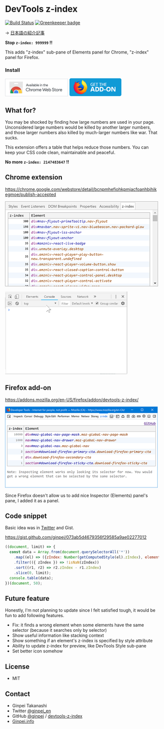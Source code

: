 # DevTools z-index

[![Build Status](https://travis-ci.org/ginpei/devtools-z-index.svg?branch=master)](https://travis-ci.org/ginpei/devtools-z-index) [![Greenkeeper badge](https://badges.greenkeeper.io/ginpei/devtools-z-index.svg)](https://greenkeeper.io/)

→ [日本語の紹介記事](https://ginpen.com/2018/06/20/devtools-z-index/)

**Stop `z-index: 999999` !!**

This adds "z-index" sub-pane of Elements panel for Chrome, "z-index" panel for Firefox.

### Install

[![Download from Chrome Web Store](doc/ChromeWebStore_BadgeWBorder_v2_206x58.png)](https://chrome.google.com/webstore/detail/bcnpmhefiohkpmjacfoanhbjhikegmoe/publish-accepted)
[![Download Firefox add-ons](doc/AMO-button_1.png)](https://addons.mozilla.org/en-US/firefox/addon/devtools-z-index/)

## What for?

You may be shocked by finding how large numbers are used in your page. Unconsidered large numbers would be killed by another larger numbers, and those larger numbers also killed by much-larger numbers like war. That sucks.

This extension offers a table that helps reduce those numbers. You can keep your CSS code clean, maintainable and peaceful.

**No more `z-index: 2147483647` !!**

## Chrome extension

https://chrome.google.com/webstore/detail/bcnpmhefiohkpmjacfoanhbjhikegmoe/publish-accepted

![z-index pane in Elements panel, where you can find all elements with z-index](doc/screenshot.png)

![Click a selector to inspect the element in Elements panel](doc/video-400x269.gif)

## Firefox add-on

https://addons.mozilla.org/en-US/firefox/addon/devtools-z-index/

![z-index panel where you can find all elements with z-index](doc/screenshot-firefox-500.png)

Since Firefox doesn't allow us to add nice Inspector (Elements) panel's pane, I added it as a panel.

## Code snippet

Basic idea was in [Twitter](https://twitter.com/ginpei_jp/status/1006312787813908480) and Gist.

https://gist.github.com/ginpei/073ab5d4679356f29585a9ae02277012

```js
((document, limit) => {
  const data = Array.from(document.querySelectorAll('*'))
    .map((el) => ({zIndex: Number(getComputedStyle(el).zIndex), element: el }))
    .filter(({ zIndex }) => !isNaN(zIndex))
    .sort((r1, r2) => r2.zIndex - r1.zIndex)
    .slice(0, limit);
  console.table(data);
})(document, 50);
```

## Future feature

Honestly, I'm not planning to update since I felt satisfied tough, it would be fun to add following features.

- Fix: it finds a wrong element when some elements have the same selector (because it searches only by selector)
- Show useful information like stacking context
- Show something if an element's z-index is specified by style attribute
- Ability to update z-index for preview, like DevTools Style sub-pane
- Set better icon somehow

## License

- MIT

## Contact

- Ginpei Takanashi
- Twitter [@ginpei_en](http://twitter.com/ginpei_en)
- GitHub [@ginpei](https://github.com/ginpei/) / [devtools-z-index](https://github.com/ginpei/devtools-z-index)
- [Ginpei.info](https://ginpei.info/)
